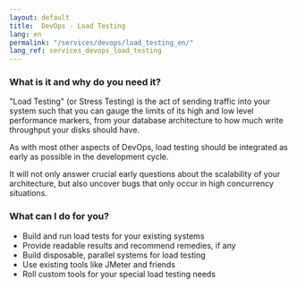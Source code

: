 ```yaml
---
layout: default
title:  DevOps - Load Testing
lang: en
permalink: "/services/devops/load_testing_en/"
lang_ref: services_devops_load_testing
---
```

### What is it and why do you need it?

"Load Testing" (or Stress Testing) is the act of sending traffic into your system such that you can gauge the limits of its high and low level performance markers, from your database architecture to how much write throughput your disks should have.

As with most other aspects of DevOps, load testing should be integrated as early as possible in the development cycle.

It will not only answer crucial early questions about the scalability of your architecture, but also uncover bugs that only occur in high concurrency situations.

### What can I do for you?
- Build and run load tests for your existing systems
- Provide readable results and recommend remedies, if any
- Build disposable, parallel systems for load testing
- Use existing tools like JMeter and friends
- Roll custom tools for your special load testing needs

